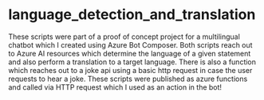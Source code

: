 # language_detection_and_translation
These scripts were part of a proof of concept project for a multilingual chatbot which I created using Azure Bot Composer. Both scripts reach out to Azure AI resources which determine the language of a given statement and also perform a translation to a target language. There is also a function which reaches out to a joke api using a basic http request in case the user requests to hear a joke.
These scripts were published as azure functions and called via HTTP request which I used as an action in the bot!

